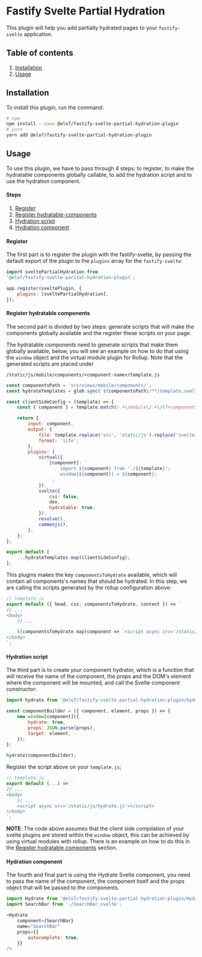 # Fastify Svelte Partial Hydration

This plugin will help you add partially hydrated pages
to your `fastify-svelte` application.

## Table of contents

1. [Installation](#installation)
2. [Usage](#usage)

## Installation

To install this plugin, run the command:

```bash
# npm
npm install --save @elo7/fastify-svelte-partial-hydration-plugin
# yarn
yarn add @elo7/fastify-svelte-partial-hydration-plugin
```

## Usage
To use this plugin, we have to pass through 4 steps: to register, to make
the hydratable components globally callable, to add the hydration script
and to use the hydration component.

#### Steps
1. [Register](#register)
2. [Register hydratable-components](#register-hydratable-components)
3. [Hydration script](#hydration-ccript)
4. [Hydration component](#hydration-component)

#### Register

The first part is to register the plugin with the fastify-svelte, by passing
the default export of the plugin to the `plugins` array for the `fastify-svelte`:

```javascript
import sveltePartialHydration from
'@elo7/fastify-svelte-parital-hydration-plugin`;

app.register(sveltePlugin, {
	plugins: [sveltePartialHydration],
});
```

#### Register hydratable components

The second part is divided by two steps: generate scripts that will make
the components globally available and the register these scripts on your
page.

The hydratable components need to generate scripts that make them globally
available, below, you will see an example on how to do that using the `window`
object and the virtual module plugin for Rollup. Note that the generated
scripts are placed under

`/static/js/mobile/components/<component-name>/template.js`

```javascript
const componentsPath = 'src/views/mobile/components/';
const hydrateTemplates = glob.sync(`${componentsPath}/**/template.svelte`);

const clientSideConfig = (template) => {
	const { component } = template.match(/.+\/mobile\/.+\/(?<component>.+)\/template.svelte/).groups;

	return {
		input: component,
		output: {
			file: template.replace('src', 'static/js').replace('svelte', 'js'),
			format: 'iife',
		},
		plugins: [
			virtual({
				[component]: `
					import ${component} from './${template}';
					window[${component}] = ${component};
				`,
			}),
			svelte({
				css: false,
				dev,
				hydratable: true,
			}),
			resolve(),
			commonjs(),
		],
	};
};

export default [
	...hydrateTemplates.map(clientSideConfig);
];
```

This plugins makes the key `componentsToHydrate` available, which will contain
all components's names that should be hydrated. In this step, we are calling
the scripts generated by the rollup configuration above:

```javascript
// template.js
export default ({ head, css, componentsToHydrate, content }) => `
// ...
<body>
	// ...

	${componentsToHydrate.map(component => `<script async src='/static/js/views/mobile/components/${component}/template.js'></script>`)}
</body>
`;
```

#### Hydration script

The third part is to create your component hydrator, which is a
function that will receive the name of the component, the props and the
DOM's element where the component will be mounted, and call the Svelte
component constructor:

```javascript
import hydrate from '@elo7/fastify-svelte-partial-hydration-plugin/hydrate';

const componentBuilder = ({ component, element, props }) => {
	new window[component]({
		hydrate: true,
		props: JSON.parse(props),
		target: element,
	});
};

hydrate(componentBuilder);
```

Register the script above on your `template.js`;

```javascript
// template.js
export default (...) => `
// ...
<body>
	// ...
	<script async src='/static/js/hydrate.js'></script>
</body>
`;
```

**NOTE**: The code above assumes that the client side compilation of your
svelte plugins are stored within the `window` object, this can be achieved
by using virtual modules with rollup. There is an example on how to do this
in the [Register hydratable components](#register-hydratable-components) section.

#### Hydration component

The fourth and final part is using the Hydrate Svelte component, you need to pass
the name of the component, the component itself and the props object that will
be passed to the components.

```javascript
import Hydrate from '@elo7/fastify-svelte-partial-hydration-plugin/Hydrate.svelte';
import SearchBar from './SearchBar.svelte';

<Hydrate
	component={SearchBar}
	name="SearchBar"
	props={{
		autocomplete: true,
	}}
/>
```
